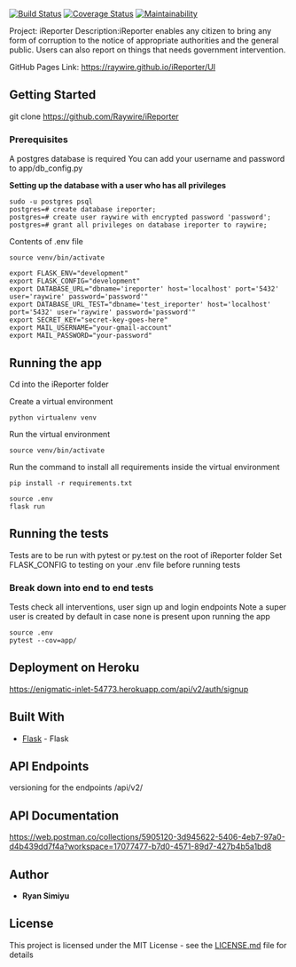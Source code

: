 [![Build Status](https://travis-ci.org/Raywire/iReporter.svg?branch=ft-user-endpoins-162357018)](https://travis-ci.org/Raywire/iReporter)
[![Coverage Status](https://coveralls.io/repos/github/Raywire/iReporter/badge.svg?branch=develop)](https://coveralls.io/github/Raywire/iReporter?branch=develop)
[![Maintainability](https://api.codeclimate.com/v1/badges/1569388b5eb50371ab82/maintainability)](https://codeclimate.com/github/Raywire/iReporter/maintainability)

Project: iReporter
Description:iReporter enables any citizen to bring any form of corruption to the notice of appropriate authorities and the
general public. Users can also report on things that needs government intervention.

GitHub Pages Link: https://raywire.github.io/iReporter/UI

## Getting Started

git clone https://github.com/Raywire/iReporter

### Prerequisites

A postgres database is required
You can add your username and password to app/db_config.py

**Setting up the database with a user who has all privileges**
```
sudo -u postgres psql
postgres=# create database ireporter;
postgres=# create user raywire with encrypted password 'password';
postgres=# grant all privileges on database ireporter to raywire;
```
Contents of .env file
```
source venv/bin/activate

export FLASK_ENV="development"
export FLASK_CONFIG="development"
export DATABASE_URL="dbname='ireporter' host='localhost' port='5432' user='raywire' password='password'"
export DATABASE_URL_TEST="dbname='test_ireporter' host='localhost' port='5432' user='raywire' password='password'"
export SECRET_KEY="secret-key-goes-here"
export MAIL_USERNAME="your-gmail-account"
export MAIL_PASSWORD="your-password"

```
## Running the app
Cd into the iReporter folder

Create a virtual environment

```
python virtualenv venv
```
Run the virtual environment

```
source venv/bin/activate
```
Run the command to install all requirements inside the virtual environment

```
pip install -r requirements.txt
```
```
source .env
flask run
```

## Running the tests

Tests are to be run with pytest or py.test on the root of iReporter folder
Set FLASK_CONFIG to testing on your .env file before running tests

### Break down into end to end tests

Tests check all interventions, user sign up and login endpoints
Note a super user is created by default in case none is present upon running the app

```
source .env
pytest --cov=app/
```


## Deployment on Heroku

https://enigmatic-inlet-54773.herokuapp.com/api/v2/auth/signup

## Built With

* [Flask](http://flask.pocoo.org/docs/dev/) - Flask


## API Endpoints

versioning for the endpoints
/api/v2/

## API Documentation
https://web.postman.co/collections/5905120-3d945622-5406-4eb7-97a0-d4b439dd7f4a?workspace=17077477-b7d0-4571-89d7-427b4b5a1bd8


## Author

* **Ryan Simiyu** 

## License

This project is licensed under the MIT License - see the [LICENSE.md](LICENSE.md) file for details